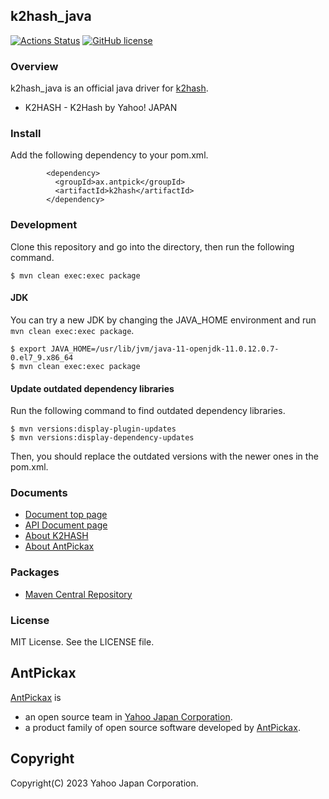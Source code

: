 k2hash_java
------
[![Actions Status](https://github.com/yahoojapan/k2hash_java/actions/workflows/main.yml/badge.svg)](https://github.com/yahoojapan/k2hash_java/actions)
[![GitHub license](https://img.shields.io/badge/license-MIT-blue.svg)](https://raw.githubusercontent.com/yahoojapan/k2hash_nodejs/master/LICENSE)

### Overview

k2hash_java is an official java driver for [k2hash](https://k2hash.antpick.ax/).
 - K2HASH - K2Hash by Yahoo! JAPAN

### Install

Add the following dependency to your pom.xml.
```
        <dependency>
          <groupId>ax.antpick</groupId>
          <artifactId>k2hash</artifactId>
        </dependency>
```

### Development

Clone this repository and go into the directory, then run the following command.
```
$ mvn clean exec:exec package
```

#### JDK

You can try a new JDK by changing the JAVA_HOME environment and run `mvn clean exec:exec package`.
```
$ export JAVA_HOME=/usr/lib/jvm/java-11-openjdk-11.0.12.0.7-0.el7_9.x86_64
$ mvn clean exec:exec package
```

#### Update outdated dependency libraries

Run the following command to find outdated dependency libraries.
```
$ mvn versions:display-plugin-updates
$ mvn versions:display-dependency-updates
```
Then, you should replace the outdated versions with the newer ones in the pom.xml.

### Documents
  - [Document top page](https://java.k2hash.antpick.ax/)
  - [API Document page](https://java.k2hash.antpick.ax/apidocs/index.html)
  - [About K2HASH](https://k2hash.antpick.ax/)
  - [About AntPickax](https://antpick.ax/)

### Packages

  - [Maven Central Repository](https://mvnrepository.com/artifact/ax.antpick/k2hash)

### License

MIT License. See the LICENSE file.

## AntPickax

[AntPickax](https://antpick.ax/) is
  - an open source team in [Yahoo Japan Corporation](https://about.yahoo.co.jp/info/en/company/).
  - a product family of open source software developed by [AntPickax](https://antpick.ax/).

## Copyright

Copyright(C) 2023 Yahoo Japan Corporation.
